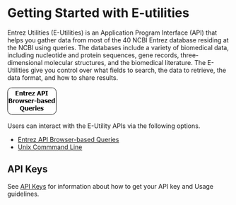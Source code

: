 # Getting Started with E-utilities

Entrez Utilities (E-Utilities) is an Application Program Interface (API) that helps you gather data from most of the 40 NCBI Entrez database residing at the NCBI using queries. The databases include a variety of biomedical data, including nucleotide and protein sequences, gene records, three-dimensional molecular structures, and the biomedical literature.  The E-Utilities give you control over what fields to search, the data to retrieve, the data format, and how to share results. 

[![Browser-based Entrez API Queries](images/browser-based-queries.png)](./access/browser.md)

 
Users can interact with the E-Utility APIs via the following options. 
  * [Entrez API Browser-based Queries](./access/browser.md)
  * [Unix Commmand Line](./access/commandline.md)



## API Keys

See [API Keys](https://github.com/jenpetsmit/eutilities/blob/main/access/api_key.md) for information about how to get your API key and Usage guidelines.







